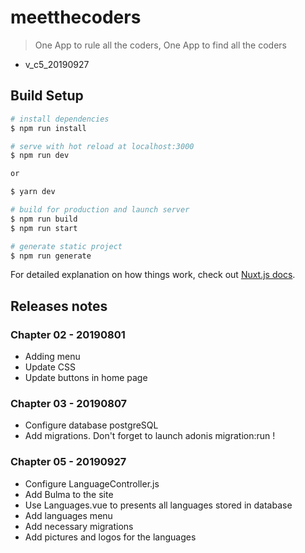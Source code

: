 # meetthecoders


> One App to rule all the coders, One App to find all the coders

- v_c5_20190927

## Build Setup

``` bash
# install dependencies
$ npm run install

# serve with hot reload at localhost:3000
$ npm run dev

or

$ yarn dev

# build for production and launch server
$ npm run build
$ npm run start

# generate static project
$ npm run generate
```

For detailed explanation on how things work, check out [Nuxt.js docs](https://nuxtjs.org).


## Releases notes

### Chapter 02 - 20190801

- Adding menu
- Update CSS
- Update buttons in home page

### Chapter 03 - 20190807

- Configure database postgreSQL
- Add migrations. Don't forget to launch adonis migration:run !

### Chapter 05 - 20190927
- Configure LanguageController.js
- Add Bulma to the site
- Use Languages.vue to presents all languages stored in database
- Add languages menu
- Add necessary migrations
- Add pictures and logos for the languages
